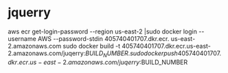 # jquerry
aws ecr get-login-password --region us-east-2 |sudo docker login --username AWS --password-stdin 405740401707.dkr.ecr.  us-east-2.amazonaws.com
sudo docker build -t 405740401707.dkr.ecr.us-east-2.amazonaws.com/juqerry:$BUILD_NUMBER .
sudo docker push 405740401707.dkr.ecr.us-east-2.amazonaws.com/juqerry:$BUILD_NUMBER 

